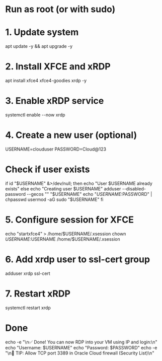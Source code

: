 # Run as root (or with sudo)

# 1. Update system
apt update -y && apt upgrade -y

# 2. Install XFCE and xRDP
apt install xfce4 xfce4-goodies xrdp -y

# 3. Enable xRDP service
systemctl enable --now xrdp

# 4. Create a new user (optional)
USERNAME=clouduser
PASSWORD=Cloud@123

# Check if user exists
if id "$USERNAME" &>/dev/null; then
    echo "User $USERNAME already exists"
else
    echo "Creating user $USERNAME"
    adduser --disabled-password --gecos "" "$USERNAME"
    echo "$USERNAME:$PASSWORD" | chpasswd
    usermod -aG sudo "$USERNAME"
fi

# 5. Configure session for XFCE
echo "startxfce4" > /home/$USERNAME/.xsession
chown $USERNAME:$USERNAME /home/$USERNAME/.xsession

# 6. Add xrdp user to ssl-cert group
adduser xrdp ssl-cert

# 7. Restart xRDP
systemctl restart xrdp

# Done
echo -e "\n✅ Done! You can now RDP into your VM using IP and login:\n"
echo "Username: $USERNAME"
echo "Password: $PASSWORD"
echo -e "\n📌 TIP: Allow TCP port 3389 in Oracle Cloud firewall (Security List)\n"
